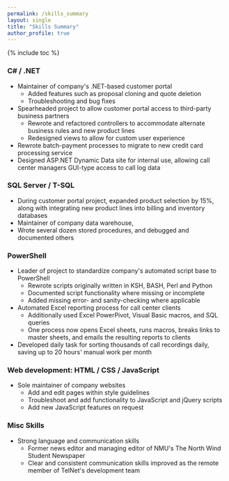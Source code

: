 ```yaml
---
permalink: /skills_summary
layout: single
title: "Skills Summary"
author_profile: true
---
```


{% include toc %}

### C# / .NET
- Maintainer of company's .NET-based customer portal
  - Added features such as proposal cloning and quote deletion
  - Troubleshooting and bug fixes
- Spearheaded project to allow customer portal access to third-party business partners
  - Rewrote and refactored controllers to accommodate alternate business rules and new product lines
  - Redesigned views to allow for custom user experience
- Rewrote batch-payment processes to migrate to new credit card processing service
- Designed ASP.NET Dynamic Data site for internal use, allowing call center managers GUI-type access to call log data

### SQL Server / T-SQL
- During customer portal project, expanded product selection by 15%, along with integrating new product lines into billing and inventory databases
- Maintainer of company data warehouse, 
- Wrote several dozen stored procedures, and debugged and documented others

### PowerShell
- Leader of project to standardize company's automated script base to PowerShell
  - Rewrote scripts originally written in KSH, BASH, Perl and Python
  - Documented script functionality where missing or incomplete
  - Added missing error- and sanity-checking where applicable
- Automated Excel reporting process for call center clients
  - Additionally used Excel PowerPivot, Visual Basic macros, and SQL queries
  - One process now opens Excel sheets, runs macros, breaks links to master sheets, and emails the resulting reports to clients
- Developed daily task for sorting thousands of call recordings daily, saving up to 20 hours' manual work per month

### Web development: HTML / CSS / JavaScript
- Sole maintainer of company websites
  - Add and edit pages within style guidelines
  - Troubleshoot and add functionality to JavaScript and jQuery scripts
  - Add new JavaScript features on request

### Misc Skills
- Strong language and communication skills
  - Former news editor and managing editor of NMU's The North Wind Student Newspaper
  - Clear and consistent communication skills improved as the remote member of TelNet's development team
